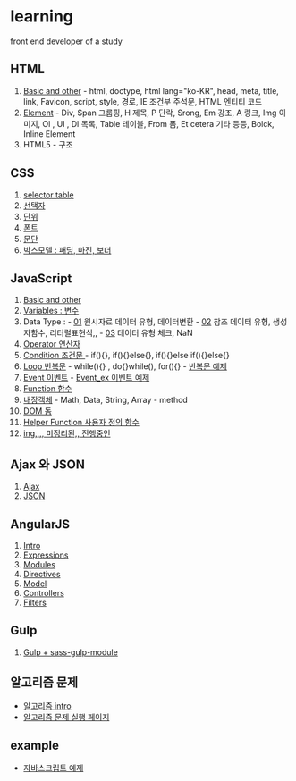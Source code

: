 # learning
front end developer of a study

## HTML
  1. [Basic and other](https://github.com/sseom/learning/blob/master/01_HTML/01_basic.md)
    - html, doctype, html lang="ko-KR", head, meta, title, link, Favicon, script, style, 경로, IE 조건부 주석문, HTML 엔티티 코드
  2. [Element](https://github.com/sseom/learning/blob/master/01_HTML/02_element.md)
    - Div, Span 그룹핑, H 제목, P 단락, Srong, Em 강조, A 링크, Img 이미지, Ol , Ul , Dl 목록, Table 테이블, From 폼, Et cetera 기타 등등, Bolck, Inline Element
  3. HTML5
    - 구조


## CSS
  1. [selector table](https://github.com/sseom/learning/blob/master/02_CSS/01_selector-table.md)
  2. [선택자](https://github.com/sseom/learning/blob/master/02_CSS/02_selector.md)
  3. [단위](https://github.com/sseom/learning/blob/master/02_CSS/03_unit-size.md)
  4. [폰트]()
  5. [문단]()
  6. [박스모델 : 패딩, 마진, 보더]()


## JavaScript
  1. [Basic and other](https://github.com/sseom/learning/blob/master/03_Javascript/01_js_basic.md)
  2. [Variables : 변수](https://github.com/sseom/learning/blob/master/03_Javascript/02_variables.md)
  3. Data Type :
    - [01](https://github.com/sseom/learning/blob/master/03_Javascript/03_data_type_01.md) 원시자료 데이터 유형, 데이터변환
    - [02](https://github.com/sseom/learning/blob/master/03_Javascript/03_data_type_02.md) 참조 데이터 유형, 생성자함수, 리터럴표현식,,
    - [03](https://github.com/sseom/learning/blob/master/03_Javascript/03_data_type_03.md) 데이터 유형 체크, NaN
  4. [Operator 연산자](https://github.com/sseom/learning/blob/master/03_Javascript/04_operator.md)
  5. [Condition 조건문 ](https://github.com/sseom/learning/blob/master/03_Javascript/05_condition.md)
    - if(){}, if(){}else{}, if(){}else if(){}else{}
  6. [Loop 반복문](https://github.com/sseom/learning/blob/master/03_Javascript/06_Loop.md)
    - while(){} , do{}while(), for(){}
    - [반복문 예제](https://github.com/sseom/learning/blob/master/03_Javascript/06_Loop_ex.md)
  7. [Event 이벤트](https://github.com/sseom/learning/blob/master/03_Javascript/07_Event.md)
    - [Event_ex 이벤트 예제](https://github.com/sseom/learning/blob/master/03_Javascript/07_Event_ex.md)
  8. [Function 함수](https://github.com/sseom/learning/blob/master/03_Javascript/08_Function.md)
  9. [내장객체](https://github.com/sseom/learning/blob/master/03_Javascript/09_built_in_objects.md)
    - Math, Data, String, Array
    - method
  77. [DOM 돔](https://github.com/sseom/learning/blob/master/03_Javascript/77_dom_00.md)
  88. [Helper Function 사용자 정의 함수](https://github.com/sseom/learning/blob/master/03_Javascript/88_helper_function.md)
  99. [ing,,,, 미정리된,, 진행중인](https://github.com/sseom/learning/blob/master/03_Javascript/99_ing.md)


## Ajax 와 JSON
  1. [Ajax](https://github.com/sseom/learning/blob/master/04_Ajax_JSON/01_Ajax.md)
  2. [JSON](https://github.com/sseom/learning/blob/master/04_Ajax_JSON/02_JSON.md)

## AngularJS
  1. [Intro](https://github.com/sseom/learning/blob/master/05_AngularJS/01_Angular_Intro.md)
  2. [Expressions](https://github.com/sseom/learning/blob/master/05_AngularJS/02_Angular_Expressions.md)
  3. [Modules](https://github.com/sseom/learning/blob/master/05_AngularJS/03_Angular_Modules.md)
  4. [Directives](https://github.com/sseom/learning/blob/master/05_AngularJS/04_Angular_Directives.md)
  5. [Model](https://github.com/sseom/learning/blob/master/05_AngularJS/05_Angular_Model.md)
  6. [Controllers](https://github.com/sseom/learning/blob/master/05_AngularJS/06_Angular_Controllers.md)
  7. [Filters](https://github.com/sseom/learning/blob/master/05_AngularJS/07_Angular_Filters.md)

## Gulp
  1. [Gulp + sass-gulp-module](https://github.com/sseom/learning/blob/master/05_AngularJS/01_gulp.md)

## 알고리즘 문제
  - [알고리즘 intro](https://github.com/sseom/learning/blob/master/77_algorithm/README.md)
  - [알고리즘 문제 실행 페이지](https://sseom.github.io/learning/77_algorithm/level-1/)

## example
  - [자바스크립트 예제](https://github.com/sseom/learning/blob/master/99_exe/README.md)
